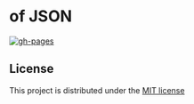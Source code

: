 # of JSON

[![gh-pages](https://github.com/weslenng-labs/yup-of-json-web/workflows/gh-pages/badge.svg?branch=master)](https://github.com/weslenng-labs/yup-of-json-web/actions)

## License

This project is distributed under the [MIT license](LICENSE)

